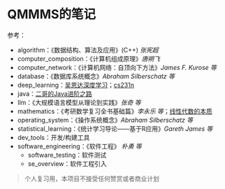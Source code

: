 # QMMMS的笔记

参考：

- algorithm：《数据结构、算法及应用》(C++) *张宪超*
- computer_composition：《计算机组成原理》*唐朔飞*
- computer_network：《计算机网络：自顶向下方法》*James F. Kurose 等* 
- database：《数据库系统概念》*Abraham Silberschatz 等*
- deep_learning：[吴恩达深度学习](https://www.bilibili.com/video/BV1FT4y1E74V/)；[cs231n](https://www.bilibili.com/video/BV1nJ411z7fe/)
- java：[二哥的Java进阶之路](https://www.javabetter.cn/)
- llm：《大规模语言模型从理论到实践》*张奇 等*
- mathematics：《考研数学复习全书基础篇》*李永乐 等*；[线性代数的本质](https://www.bilibili.com/video/BV1ib411t7YR/)
- operating_system：《操作系统概念》*Abraham Silberschatz 等*
- statistical_learning：《统计学习导论——基于R应用》*Gareth James 等*
- dev_tools：开发/构建工具
- software_engineering：《软件工程》 *朴勇 等* 
  - software_testing：软件测试
  - se_overview：软件工程引入

> 个人复习用，本项目不接受任何赞赏或者商业计划